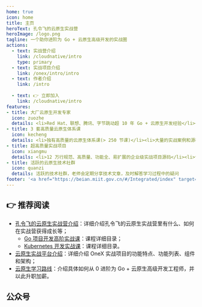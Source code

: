 ```yaml
---
home: true
icon: home
title: 主页
heroText: 孔令飞的云原生实战营
heroImage: /logo.png
tagline: 一个助你进阶为 Go + 云原生高级开发的实战圈
actions:
  - text: 实战营介绍
    link: /cloudnative/intro
    type: primary
  - text: 实战项目介绍
    link: /onex/intro/intro
  - text: 作者介绍
    link: /intro
    
  - text: 👉 立即加入
    link: /cloudnative/intro
features:
- title: 大厂云原生开发专家
  icon: zuozhe
  details: <li>Red Hat、联想、腾讯、字节跳动超 10 年 Go + 云原生开发经验</li><li>拥有 2 本畅销书，4 套网课的技术课程写作经验</li><li>拥有多个国内外知名产品的设计和开发经验，例如：RHEL、Xen、腾讯云容器服务、腾讯云云函数、字节跳动容器云平台等</li>
- title: 3 套高质量云原生体系课
  icon: kecheng
  details: <li>独有高质量的云原生体系课(> 250 节课)</li><li>大量的实战案例和源码</li><li>职业发展辅导 + 面试辅导</li><li>Kubernetes 核心源码剖析</li><li>不定期的视频直播分享</li><li>免费的 B 站视频课程</li>
- title: 超高质量实战项目
  icon: xiangmu
  details: <li>12 万行规范、高质量、功能全、易扩展的企业级实战项目源码</li><li>命令式+声明式编程范式等</li><li>微型的 Kubernetes 架构</li>
- title: 活跃的云原生技术社群
  icon: quanzi
  details: 活跃的技术社群，老师会定期分享技术文章，及时解答学习过程中的疑问
footer: '<a href="https://beian.miit.gov.cn/#/Integrated/index" target="_blank">备案号: 沪ICP备2022029946号-2</a >'
---
```


## 👉 推荐阅读 

- [孔令飞的云原生实战营介绍](/cloudnative/intro)：详细介绍孔令飞的云原生实战营里有什么、如何在实战营获得成长等；
    - [Go 项目开发高阶实战课](/cloudnative/catalog/go)：课程详细目录；
    - [Kubernetes 开发实战课](/cloudnative/catalog/kubernetes)：课程详细目录。
- [云原生实战平台介绍](/cloudnative/intro)：详细介绍 OneX 实战项目的功能特点、功能列表、组件和架构；
- [云原生学习路线](/xuexiluxian/)：介绍具体如何从 0 进阶为 Go + 云原生高级开发工程师，并以此升职加薪。

## 公众号
